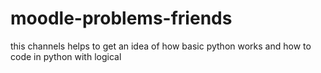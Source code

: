 # moodle-problems-friends
this channels helps to get an idea of how basic python works and how to code in python with logical
